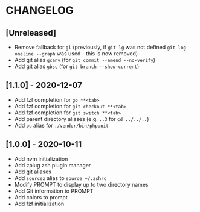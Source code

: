 # CHANGELOG

## [Unreleased]

- Remove fallback for `gl` (previously, if `git lg` was not defined `git log --oneline --graph` was used - this is now removed)
- Add git alias `gcanv` (for `git commit --amend --no-verify`)
- Add git alias `gbsc` (for `git branch --show-current`)

## [1.1.0] - 2020-12-07

- Add fzf completion for `go **<tab>`
- Add fzf completion for `git checkout **<tab>`
- Add fzf completion for `git switch **<tab>`
- Add parent directory aliases (e.g. `..3` for `cd ../../..`)
- Add `pu` alias for `./vendor/bin/phpunit`

## [1.0.0] - 2020-10-11

- Add nvm initialization
- Add zplug zsh plugin manager
- Add git aliases
- Add `sourcez` alias to `source ~/.zshrc`
- Modify PROMPT to display up to two directory names
- Add Git information to PROMPT
- Add colors to prompt
- Add fzf initialization
